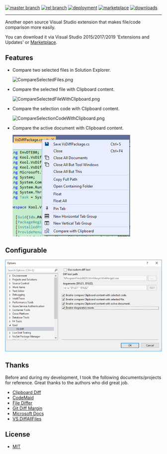 [![master branch](https://img.shields.io/azure-devops/build/heku/d55bc262-1377-4ae3-9410-4c98cfa53de8/13/master?label=master)](https://dev.azure.com/heku/Kool.VsDiff/_build/latest?definitionId=13&branchName=master)
[![rel branch](https://img.shields.io/azure-devops/build/heku/d55bc262-1377-4ae3-9410-4c98cfa53de8/13/rel?label=rel)](https://dev.azure.com/heku/Kool.VsDiff/_build/latest?definitionId=13&branchName=rel)
[![deployment](https://vsrm.dev.azure.com/heku/_apis/public/Release/badge/d55bc262-1377-4ae3-9410-4c98cfa53de8/1/2)](https://dev.azure.com/heku/Kool.VsDiff/_dashboards/dashboard/20a03b79-52be-46f5-b869-d5b3a2fc37bf)
[![marketplace](https://img.shields.io/visual-studio-marketplace/v/heku.vsdiff.svg?label=Marketplace)](https://marketplace.visualstudio.com/items?itemName=heku.vsdiff)
[![downloads](https://img.shields.io/visual-studio-marketplace/d/heku.vsdiff.svg?label=Downloads)](https://marketplace.visualstudio.com/items?itemName=heku.vsdiff)

--------

Another open source Visual Studio extension that makes file/code comparison more easily.

You can download it via Visual Studio 2015/2017/2019 'Extensions and Updates' or [Marketplace](https://marketplace.visualstudio.com/items?itemName=heku.VsDiff).

## Features
- Compare two selected files in Solution Explorer.

    ![CompareSelectedFiles.png](Images/CompareSelectedFiles.png)

- Compare the selected file with Clipboard content.

    ![CompareSelectedFileWithClipboard.png](Images/CompareSelectedFileWithClipboard.png)

- Compare the selection code with Clipboard content.

    ![CompareSelectionCodeWithClipboard.png](Images/CompareSelectionCodeWithClipboard.png)

- Compare the active document with Clipboard content.

    ![CompareActiveDocumentWithClipboard.png](Images/CompareActiveDocumentWithClipboard.png)

## Configurable
![Configuration.png](Images/Configuration.png)

## Thanks

Before and during my development, I took the following documents/projects for reference. Great thanks to the authors who did great job.

- [Clipboard Diff](https://github.com/einaregilsson/ClipboardDiff)
- [CodeMaid](https://github.com/codecadwallader/codemaid)
- [File Differ](https://github.com/madskristensen/FileDiffer)
- [Git Diff Margin](https://github.com/laurentkempe/GitDiffMargin)
- [Microsoft Docs](https://docs.microsoft.com/en-us/visualstudio/extensibility/)
- [VS.DiffAllFiles](https://github.com/deadlydog/VS.DiffAllFiles)

## License

- [MIT](LICENSE)